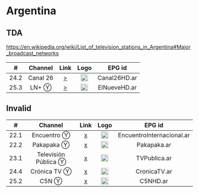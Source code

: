 <h1>Argentina</h1>

<h2>TDA</h2>

https://en.wikipedia.org/wiki/List_of_television_stations_in_Argentina#Major_broadcast_networks

| #    | Channel        | Link  | Logo | EPG id |
|:----:|:--------------:|:-----:|:----:|:------:|
| 24.2 | Canal 26       | [>](https://live-edge01.telecentro.net.ar/live/smil:c26.smil/playlist.m3u8) | <img height="20" src="https://i.imgur.com/xDjOUuz.png"/> | Canal26HD.ar |
| 25.3 | LN+ Ⓨ          | [>](https://youtu.be/ns8-5XKA0Ww) | <img height="20" src="https://i.imgur.com/vJYzGt1.png"/> | ElNueveHD.ar |

<h2>Invalid</h2>

| #    | Channel        | Link  | Logo | EPG id |
|:----:|:--------------:|:-----:|:----:|:------:|
| 22.1 | Encuentro Ⓨ    | [x](https://youtu.be/Mb49nmGdcHA) | <img height="20" src="https://i.imgur.com/IyP2UIx.png"/> | EncuentroInternacional.ar |
| 22.2 | Pakapaka Ⓨ     | [x](https://youtu.be/6BThtcmhYmE) | <img height="20" src="https://i.imgur.com/Q4zaCuM.png"/> | Pakapaka.ar |
| 23.1 | Televisión Pública Ⓨ | [x](https://youtu.be/5fEdfSoEw8s) | <img height="20" src="https://i.imgur.com/4hYYpiu.png"/> | TVPublica.ar |
| 24.4 | Crónica TV Ⓨ   | [x](https://youtu.be/O3D4RwYUmzw) | <img height="20" src="https://i.imgur.com/k2Ku8Ib.png"/> | CronicaTV.ar |
| 25.2 | C5N Ⓨ          | [x](https://youtu.be/wlNWw5k14y8) | <img height="20" src="https://i.imgur.com/E3pamA5.png"/> | C5NHD.ar |
